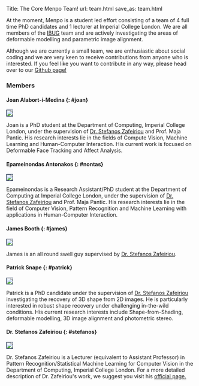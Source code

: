 Title: The Core Menpo Team!
url: team.html
save_as: team.html

At the moment, Menpo is a student led effort consisting of a team of 4 full
time PhD candidates and 1 lecturer at Imperial College London.
We are all members of the [IBUG](http://ibug.doc.ic.ac.uk/) team and are
actively investigating the areas of deformable modelling and parametric image
alignment.

Although we are currently a small team, we are enthusiastic about social coding
and we are very keen to receive contributions from anyone who is interested.
If you feel like you want to contribute in any way, please head over to our
[Github page!](http://www.github.com/menpo/menpo)

### Members
#### Joan Alabort-i-Medina {: #joan}
<div>
<img src="pages/images/team/joan_portrait.png" class="left" style="border:1px solid #021a40; margin-right: 20px;">

Joan is a PhD student at the Department of Computing, Imperial College London,
under the supervision of [Dr. Stefanos Zafeiriou](#stefanos)
and Prof. Maja Pantic.
His research interests lie in the fields of Compute Vision, Machine Learning
and Human-Computer Interaction. His current work is focused on
Deformable Face Tracking and Affect Analysis.
</div>

<div style="clear: both;"></div>

#### Epameinondas Antonakos {: #nontas}
<div style="clear: both;">
<img src="pages/images/team/nontas_portrait.png" class="left" style="border:1px solid #021a40; margin-right: 20px;">

Epameinondas is a Research Assistant/PhD student at the Department of Computing
at Imperial College London, under the supervision of
[Dr. Stefanos Zafeiriou](#stefanos) and Prof. Maja Pantic. His research
interests lie in the field of Computer Vision, Pattern Recognition and
Machine Learning with applications in Human-Computer Interaction.
</div>

<div style="clear: both;"></div>

#### James Booth {: #james}
<div style="clear: both;">
<img src="pages/images/team/james_portrait.png" class="left" style="border:1px solid #021a40; margin-right: 20px;">

James is an all round swell guy supervised by
[Dr. Stefanos Zafeiriou](#stefanos).
</div>

<div style="clear: both;"></div>

#### Patrick Snape {: #patrick}
<div style="clear: both;">
<img src="pages/images/team/patrick_portrait.png" class="left" style="border:1px solid #021a40; margin-right: 20px;">


Patrick is a PhD candidate under the supervision of
[Dr. Stefanos Zafeiriou](#stefanos) investigating the recovery of 3D shape
from 2D images. He is particularly interested in robust shape recovery under
challenging in-the-wild conditions. His current research interests include
Shape-from-Shading, deformable modelling, 3D image alignment and photometric
stereo.
</div>

<div style="clear: both;"></div>

#### Dr. Stefanos Zafeiriou {: #stefanos}
<div style="clear: both;">
<img src="pages/images/team/stefanos_portrait.png" class="left" style="border:1px solid #021a40; margin-right: 20px;">

Dr. Stefanos Zafeiriou is a Lecturer (equivalent to Assistant Professor) in
Pattern Recognition/Statistical Machine Learning for Computer Vision in the
Department of Computing, Imperial College London. For a more detailed
description of Dr. Zafeiriou's work, we suggest you visit his
[official page.](http://ibug.doc.ic.ac.uk/people/szafeiriou)
</div>
